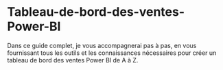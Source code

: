 # Tableau-de-bord-des-ventes-Power-BI
Dans ce guide complet, je vous accompagnerai pas à pas, en vous fournissant tous les outils et les connaissances nécessaires pour créer un tableau de bord des ventes Power BI de A à Z. 
